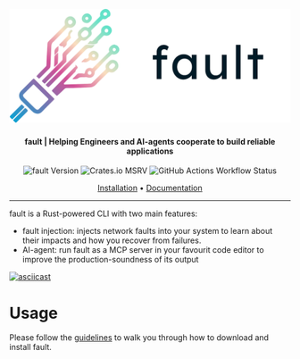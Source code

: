 <h2 align="center">
  <br>
  <picture>
    <source media="(prefers-color-scheme: dark)" srcset="https://raw.githubusercontent.com/rebound-how/rebound/refs/heads/main/docs/fault/docs/assets/logo-full-light.png">
    <img alt="fault" src="https://raw.githubusercontent.com/rebound-how/rebound/refs/heads/main/docs/fault/docs/assets/logo-full-dark.png">
  </picture>

</h2>

<h4 align="center">fault | Helping Engineers and AI-agents cooperate to build reliable applications</h4>

<p align="center">
   <img alt="fault Version" src="https://img.shields.io/crates/v/fault-cli">
   <img alt="Crates.io MSRV" src="https://img.shields.io/crates/msrv/fault-cli">
  <img alt="GitHub Actions Workflow Status" src="https://img.shields.io/github/actions/workflow/status/rebound-how/rebound/release-fault-build.yaml">

</p>

<p align="center">
  <a href="https://fault-project.com/how-to/install/">Installation</a> •
  <a href="https://fault-project.com/tutorials/getting-started/">Documentation</a>
</p>

---

fault is a Rust-powered CLI with two main features:

* fault injection: injects network faults into your system to learn about their impacts and how you recover from failures.
* AI-agent: run fault as a MCP server in your favourit code editor to improve the production-soundness of its output

[![asciicast](https://asciinema.org/a/l2pc0o8bBTJULesRrevcMuugc.svg)](https://asciinema.org/a/l2pc0o8bBTJULesRrevcMuugc)

# Usage

Please follow the [guidelines][] to walk you through how to download and
install fault.

[guidelines]: https://fault-project.com/how-to/install/
